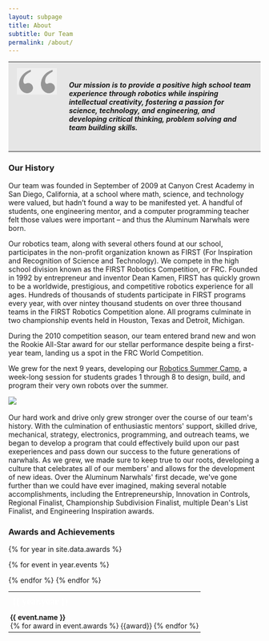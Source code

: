 ```yaml
---
layout: subpage
title: About
subtitle: Our Team
permalink: /about/
---
```


<table style="margin: 0px 0px 10px 0px; background: #e6e6e6" width="100%">
  <tr width="100%">
    <td style="vertical-align: top; width: 80px;">
      <img src="/assets/graphics/quote.png" style="margin-right: 10px; margin-left:10px; margin-top:10px; margin-bottom:35px; opacity: .35" />
    </td>
    <td style="vertical-align: top;">
      <h4 style="margin-right: 10px; margin-left:20px; margin-top:35px; margin-bottom:35px">
        <i>
            Our mission is to provide a positive high school team experience through robotics while inspiring intellectual creativity, fostering a passion for science, technology, and engineering, and developing critical thinking, problem solving and team building skills.
        </i>
      </h4>
    </td>
  </tr>
</table>


### Our History
Our team was founded in September of 2009 at Canyon Crest Academy in San Diego, California, at a school where math, science, and technology were valued, but hadn’t found a way to be manifested yet. A handful of students, one engineering mentor, and a computer programming teacher felt those values were important – and thus the Aluminum Narwhals were born.

Our robotics team, along with several others found at our school, participates in the non-profit organization known as FIRST (For Inspiration and Recognition of Science and Technology). We compete in the high school division known as the FIRST Robotics Competition, or FRC. Founded in 1992 by entrepreneur and inventor Dean Kamen, FIRST has quickly grown to be a worldwide, prestigious, and competitive robotics experience for all ages. Hundreds of thousands of students participate in FIRST programs every year, with over nintey thousand students on over three thousand teams in the FIRST Robotics Competition alone. All programs culminate in two championship events held in Houston, Texas and Detroit, Michigan.

During the 2010 competition season, our team entered brand new and won the Rookie All-Star award for our stellar performance despite being a first-year team, landing us a spot in the FRC World Competition.

We grew for the next 9 years, developing our [Robotics Summer Camp](/camp/), a week-long session for students grades 1 through 8 to design, build, and program their very own robots over the summer.

<img src="/assets/cantstopwontstopwinning.jpg" class="leftimage">

Our hard work and drive only grew stronger over the course of our team's history. With the culmination of enthusiastic mentors' support, skilled drive, mechanical, strategy, electronics, programming, and outreach teams, we began to develop a program that could effectively build upon our past exeperiences and pass down our success to the future generations of narwhals. As we grew, we made sure to keep true to our roots, developing a culture that celebrates all of our members' and allows for the development of new ideas. Over the Aluminum Narwhals' first decade, we've gone further than we could have ever imagined, making several notable accomplishments, including the Entrepreneurship, Innovation in Controls, Regional Finalist, Championship Subdivision Finalist, multiple Dean's List Finalist, and Engineering Inspiration awards.

### Awards and Achievements
<table style="width: 100%">
  {% for year in site.data.awards %}
  <tr>
    <td class="navy" style=" font-size: 14pt; color: white; font-family: Raleway; padding: 8px;">
      <b>{{ year.year }}</b>
    </td>
  </tr>

  {% for event in year.events %}
  <tr>
    <td style="padding: 4px">
      <b>{{ event.name }}</b>
      <br>
      {% for award in event.awards %}
      {{award}}
      {% endfor %}
    </td>
  </tr>
  {% endfor %}
  {% endfor %}
</table>
<br>

<!-- <h3>Demographics Information</h3>
<table style="width: 100%;">
  <tr style="width: 100%;">
    <td style="vertical-align: top; text-align: center; width: 50%; padding-right: 10px; padding-left: 10px;">
      <h4>Member Gender Demographics</h4>
      <img src="/assets/team-info/gender-demographics.png" />
      <p />

      <div style="background: #01C701; color: white; font-size: 20px; padding: 5px;">Males</div>
      <div style="background: #0096FF; color: white; font-size: 20px; padding: 5px;">Females</div>
    </td>
    <td style="vertical-align: top; text-align: center; width: 50%; padding-right: 10px; padding-left: 10px;">
      <h4>Member Grade Level Demographics</h4>
      <img src="/assets/team-info/grade-demographics.png" />
      <p />

      <div style="background: #0096FF; color: white; font-size: 20px; padding: 5px;">Freshmen</div>
      <div style="background: #01C701; color: white; font-size: 20px; padding: 5px;">Sophmores</div>
      <div style="background: #FF9300; color: white; font-size: 20px; padding: 5px;">Juniors</div>
      <div style="background: #FF2600; color: white; font-size: 20px; padding: 5px;">Seniors</div>
    </td>
  </tr>
</table>
<p /> -->
